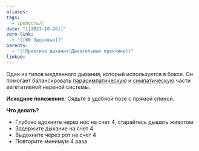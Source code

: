 ```yaml
---
aliases: 
tags:
  - зрелость/🌱
date: "[[2023-10-26]]"
zero-link:
  - "[[00 Здоровье]]"
parents:
  - "[[Практика дыхания|Дыхательные практики]]"
linked:
---
```

Один из типов медленного дыхания, который используется в боксе. Он помогает балансировать [парасимпатическую](Парасимпатика.md) и [симпатическую](Симпатика.md) части вегетативной нервной системы.

**Исходное положение:** Сядьте в удобной позе с прямой спиной.

**Что делать?**
- Глубоко вдохните через нос на счет 4, старайтесь дышать животом
- Задержите дыхание на счет 4
- Выдохните через рот на счет 4
- Повторите минимум 4 раза